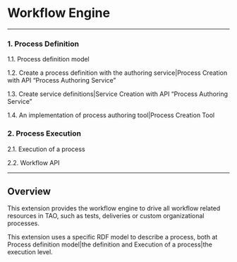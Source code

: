 <!--
created_at: '2011-03-09 15:28:12'
updated_at: '2013-03-13 13:00:50'
authors:
    - 'Jérôme Bogaerts'
tags:
    - 'Documentation for core components'
-->

Workflow Engine
===============

------------------------------------------------------------------------

### 1. Process Definition

1.1. Process definition model<br/>

1.2. Create a process definition with the authoring service|Process Creation with API “Process Authoring Service”<br/>

1.3. Create service definitions|Service Creation with API “Process Authoring Service”<br/>

1.4. An implementation of process authoring tool|Process Creation Tool

### 2. Process Execution

2.1. Execution of a process<br/>

2.2. Workflow API

------------------------------------------------------------------------

Overview
--------

This extension provides the workflow engine to drive all workflow related resources in TAO, such as tests, deliveries or custom organizational processes.<br/>

This extension uses a specific RDF model to describe a process, both at Process definition model|the definition and Execution of a process|the execution level.



